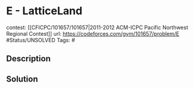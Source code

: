 # E - LatticeLand

contest: [[CFICPC/101657/101657|2011-2012 ACM-ICPC Pacific Northwest Regional Contest]]
url: https://codeforces.com/gym/101657/problem/E
#Status/UNSOLVED
Tags: #

## Description

## Solution

